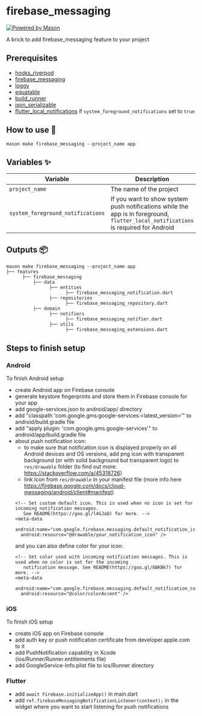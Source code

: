 # firebase_messaging

[![Powered by Mason](https://img.shields.io/endpoint?url=https%3A%2F%2Ftinyurl.com%2Fmason-badge)](https://github.com/felangel/mason)

A brick to add firebase_messaging feature to your project

## Prerequisites

- [hooks_riverpod](https://pub.dev/packages/hooks_riverpod)
- [firebase_messaging](https://pub.dev/packages/firebase_messaging)
- [loggy](https://pub.dev/packages/loggy)
- [equatable](https://pub.dev/packages/equatable)
- [build_runner](https://pub.dev/packages/build_runner)
- [json_serializable](https://pub.dev/packages/json_serializable)
- [flutter_local_notifications](https://pub.dev/packages/flutter_local_notifications) if `system_foreground_notifications` set to `true`

## How to use 🚀

```
mason make firebase_messaging --project_name app
```

## Variables ✨

| Variable       | Description                                                                                                                       | Default | Type      |
|----------------|-----------------------------------------------------------------------------------------------------------------------------------|---------|-----------|
| `project_name` | The name of the project                                                                                                           | app     | `string`  |
| `system_foreground_notifications` | If you want to show system push notifications while the app is in foreground, `flutter_local_notifications` is required for Android | app     | `boolean` |

## Outputs 📦

```
mason make firebase_messaging --project_name app
├── features
      ├── firebase_messaging
          ├── data
                ├── entities
                      ├── firebase_messaging_notification.dart
                ├── repositories
                      ├── firebase_messaging_repository.dart
          ├── domain
                ├── notifiers
                      ├── firebase_messaging_notifier.dart
                ├── utils
                      ├── firebase_messaging_extensions.dart
```

## Steps to finish setup
### Android
To finish Android setup 
- create Android app on Firebase console
- generate keystore fingerprints and store them in Firebase console for your app
- add google-services.json to android/app/ directory
- add "classpath 'com.google.gms:google-services:<latest_version>'" to android/build.gradle file
- add "apply plugin: 'com.google.gms.google-services'" to android/app/build.gradle file
- about push notification icon:
  - to make sure that notification icon is displayed properly on all Android devices and OS versions, 
  add png icon with transparent background (or with solid background but transparent logo) to 
  `res/drawable` folder (to find out more: https://stackoverflow.com/a/45318726)
  - link icon from `res/drawable` in your manifest file (more info here 
  https://firebase.google.com/docs/cloud-messaging/android/client#manifest)
  ```
  <!-- Set custom default icon. This is used when no icon is set for incoming notification messages.
     See README(https://goo.gl/l4GJaQ) for more. -->
  <meta-data
    android:name="com.google.firebase.messaging.default_notification_icon"
    android:resource="@drawable/your_notification_icon" />
  ```
  and you can also define color for your icon:
  ```
  <!-- Set color used with incoming notification messages. This is used when no color is set for the incoming
     notification message. See README(https://goo.gl/6BKBk7) for more. -->
  <meta-data
    android:name="com.google.firebase.messaging.default_notification_color"
    android:resource="@color/colorAccent" />
  ```

### iOS
To finish iOS setup
- create iOS app on Firebase console
- add auth key or push notification certificate from developer.apple.com to it
- add PushNotification capability in Xcode (ios/Runner/Runner.entitlements file) 
- add GoogleService-Info.plist file to ios/Runner directory

### Flutter
- add `await Firebase.initializeApp()` in main.dart
- add `ref.firebaseMessagingNotificationListener(context);` in the widget where you want to 
start listening for push notifications

